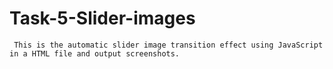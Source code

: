 # Task-5-Slider-images
     This is the automatic slider image transition effect using JavaScript in a HTML file and output screenshots.
